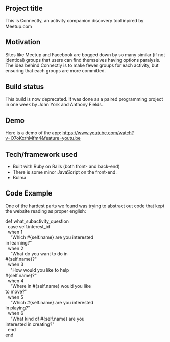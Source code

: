 ## Project title
This is Connectly, an activity companion discovery tool inpired by Meetup.com

## Motivation
Sites like Meetup and Facebook are bogged down by so many similar (if not identical) groups that users can find themselves having options paralysis. The idea behind Connectly is to make fewer groups for each activity, but ensuring that each groups are more committed.

## Build status
This build is now deprecated. It was done as a paired programming project in one week by John York and Anthony Fields.

## Demo
Here is a demo of the app:
https://www.youtube.com/watch?v=O7oKxrhMfm4&feature=youtu.be

## Tech/framework used
- Built with Ruby on Rails (both front- and back-end)
- There is some minor JavaScript on the front-end.
- Bulma

## Code Example
One of the hardest parts we found was trying to abstract out code that kept the website reading as proper english:

def what_subactivity_question<br/>
&nbsp;&nbsp;case self.interest_id<br/>
&nbsp;&nbsp;when 1<br/>
&nbsp;&nbsp;&nbsp;&nbsp;"Which #{self.name} are you interested<br/> in learning?"<br/>
&nbsp;&nbsp;when 2<br/>
&nbsp;&nbsp;&nbsp;&nbsp;"What do you want to do in<br/> #{self.name}?"<br/>
&nbsp;&nbsp;when 3<br/>
&nbsp;&nbsp;&nbsp;&nbsp;"How would you like to help<br/> #{self.name}?"<br/>
&nbsp;&nbsp;when 4<br/>
&nbsp;&nbsp;&nbsp;&nbsp;"Where in #{self.name} would you like<br/> to move?"<br/>
&nbsp;&nbsp;when 5<br/>
&nbsp;&nbsp;&nbsp;&nbsp;"Which #{self.name} are you interested<br/> in playing?"<br/>
&nbsp;&nbsp;when 6<br/>
&nbsp;&nbsp;&nbsp;&nbsp;"What kind of #{self.name} are you<br/> interested in creating?"<br/>
&nbsp;&nbsp;end<br/>
end<br/>
